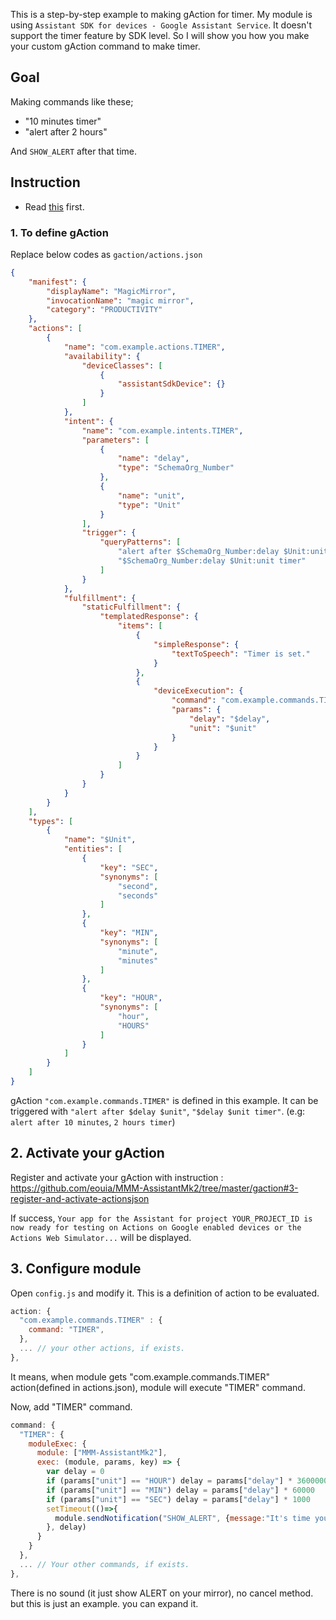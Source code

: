 This is a step-by-step example to making gAction for timer.
My module is using `Assistant SDK for devices - Google Assistant Service`. It doesn't support the timer feature by SDK level. So I will show you how you make your custom gAction command to make timer.

## Goal 
Making commands like these;
- "10 minutes timer"
- "alert after 2 hours"

And `SHOW_ALERT` after that time.

## Instruction
- Read [this](https://github.com/eouia/MMM-AssistantMk2/tree/master/gaction) first.

### 1. To define gAction
Replace below codes as `gaction/actions.json`
```json
{
    "manifest": {
        "displayName": "MagicMirror",
        "invocationName": "magic mirror",
        "category": "PRODUCTIVITY"
    },
    "actions": [
        {
            "name": "com.example.actions.TIMER",
            "availability": {
                "deviceClasses": [
                    {
                        "assistantSdkDevice": {}
                    }
                ]
            },
            "intent": {
                "name": "com.example.intents.TIMER",
                "parameters": [
                    {
                        "name": "delay",
                        "type": "SchemaOrg_Number"
                    },
                    {
                        "name": "unit",
                        "type": "Unit"
                    }
                ],
                "trigger": {
                    "queryPatterns": [
                        "alert after $SchemaOrg_Number:delay $Unit:unit",
                        "$SchemaOrg_Number:delay $Unit:unit timer"
                    ]
                }
            },
            "fulfillment": {
                "staticFulfillment": {
                    "templatedResponse": {
                        "items": [
                            {
                                "simpleResponse": {
                                    "textToSpeech": "Timer is set."
                                }
                            },
                            {
                                "deviceExecution": {
                                    "command": "com.example.commands.TIMER",
                                    "params": {
                                        "delay": "$delay",
                                        "unit": "$unit"
                                    }
                                }
                            }
                        ]
                    }
                }
            }
        }
    ],
    "types": [
        {
            "name": "$Unit",
            "entities": [
                {
                    "key": "SEC",
                    "synonyms": [
                        "second",
                        "seconds"
                    ]
                },
                {
                    "key": "MIN",
                    "synonyms": [
                        "minute",
                        "minutes"
                    ]
                },
                {
                    "key": "HOUR",
                    "synonyms": [
                        "hour",
                        "HOURS"
                    ]
                }
            ]
        }
    ]
}
```
gAction `"com.example.commands.TIMER"` is defined in this example. It can be triggered with `"alert after $delay $unit"`, `"$delay $unit timer"`. (e.g: `alert after 10 minutes`, `2 hours timer`)


## 2. Activate your gAction
Register and activate your gAction with instruction :  https://github.com/eouia/MMM-AssistantMk2/tree/master/gaction#3-register-and-activate-actionsjson

If success, `Your app for the Assistant for project YOUR_PROJECT_ID is now ready for testing on Actions on Google enabled devices or the Actions Web Simulator...` will be displayed.

## 3. Configure module
Open `config.js` and modify it. This is a definition of action to be evaluated.
```js
action: {
  "com.example.commands.TIMER" : {
    command: "TIMER",
  },
  ... // your other actions, if exists.
},
```
It means, when module gets "com.example.commands.TIMER" action(defined in actions.json), module will execute "TIMER" command.

Now, add "TIMER" command.

```js
command: {
  "TIMER": {
    moduleExec: {
      module: ["MMM-AssistantMk2"],
      exec: (module, params, key) => {
        var delay = 0
        if (params["unit"] == "HOUR") delay = params["delay"] * 3600000
        if (params["unit"] == "MIN") delay = params["delay"] * 60000
        if (params["unit"] == "SEC") delay = params["delay"] * 1000
        setTimeout(()=>{
          module.sendNotification("SHOW_ALERT", {message:"It's time you've set.", timer:3000})
        }, delay)
      }
    }
  },
  ... // Your other commands, if exists.
},
```

There is no sound (it just show ALERT on your mirror), no cancel method. but this is just an example. you can expand it.